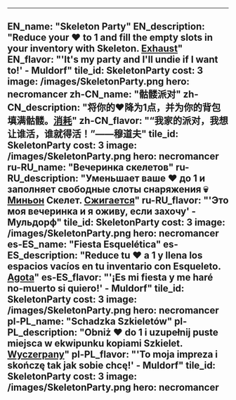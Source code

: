 ---

EN_name: "Skeleton Party"
EN_description: "Reduce your ❤️ to 1 and fill the empty slots in your inventory with Skeleton. <u>Exhaust</u>"
EN_flavor: "'It's my party and I'll undie if I want to!' - Muldorf"
tile_id: SkeletonParty
cost: 3
image: /images/SkeletonParty.png
hero: necromancer
zh-CN_name: "骷髅派对"
zh-CN_description: "将你的❤️降为1点，并为你的背包填满骷髅。<u>消耗</u>"
zh-CN_flavor: "“我家的派对，我想让谁活，谁就得活！”——穆道夫"
tile_id: SkeletonParty
cost: 3
image: /images/SkeletonParty.png
hero: necromancer
ru-RU_name: "Вечеринка скелетов"
ru-RU_description: "Уменьшает ваше ❤️ до 1 и заполняет свободные слоты снаряжения 💀 <u>Миньон</u> Скелет. <u>Сжигается</u>"
ru-RU_flavor: "'Это моя вечеринка и я оживу, если захочу' - Мульдорф"
tile_id: SkeletonParty
cost: 3
image: /images/SkeletonParty.png
hero: necromancer
es-ES_name: "Fiesta Esquelética"
es-ES_description: "Reduce tu ❤️ a 1 y llena los espacios vacíos en tu inventario con Esqueleto. <u>Agota</u>"
es-ES_flavor: "'¡Es mi fiesta y me haré no-muerto si quiero!' - Muldorf"
tile_id: SkeletonParty
cost: 3
image: /images/SkeletonParty.png
hero: necromancer
pl-PL_name: "Schadzka Szkieletów"
pl-PL_description: "Obniż ❤️ do 1 i uzupełnij puste miejsca w ekwipunku kopiami Szkielet. <u>Wyczerpany</u>"
pl-PL_flavor: "'To moja impreza i skończę tak jak sobie chcę!' - Muldorf"
tile_id: SkeletonParty
cost: 3
image: /images/SkeletonParty.png
hero: necromancer
---